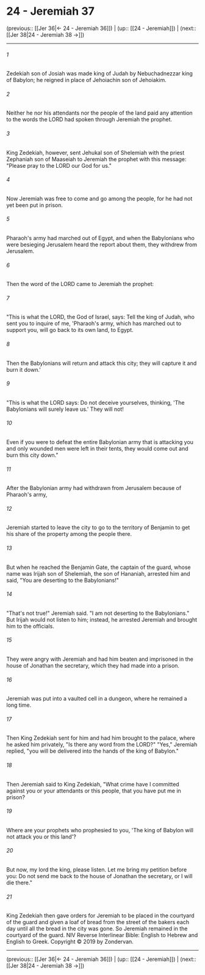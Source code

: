 # 24 - Jeremiah 37

(previous:: [[Jer 36|← 24 - Jeremiah 36]]) | (up:: [[24 - Jeremiah]]) | (next:: [[Jer 38|24 - Jeremiah 38 →]])

***


###### 1 
Zedekiah son of Josiah was made king of Judah by Nebuchadnezzar king of Babylon; he reigned in place of Jehoiachin son of Jehoiakim. 

###### 2 
Neither he nor his attendants nor the people of the land paid any attention to the words the LORD had spoken through Jeremiah the prophet. 

###### 3 
King Zedekiah, however, sent Jehukal son of Shelemiah with the priest Zephaniah son of Maaseiah to Jeremiah the prophet with this message: "Please pray to the LORD our God for us." 

###### 4 
Now Jeremiah was free to come and go among the people, for he had not yet been put in prison. 

###### 5 
Pharaoh's army had marched out of Egypt, and when the Babylonians who were besieging Jerusalem heard the report about them, they withdrew from Jerusalem. 

###### 6 
Then the word of the LORD came to Jeremiah the prophet: 

###### 7 
"This is what the LORD, the God of Israel, says: Tell the king of Judah, who sent you to inquire of me, 'Pharaoh's army, which has marched out to support you, will go back to its own land, to Egypt. 

###### 8 
Then the Babylonians will return and attack this city; they will capture it and burn it down.' 

###### 9 
"This is what the LORD says: Do not deceive yourselves, thinking, 'The Babylonians will surely leave us.' They will not! 

###### 10 
Even if you were to defeat the entire Babylonian army that is attacking you and only wounded men were left in their tents, they would come out and burn this city down." 

###### 11 
After the Babylonian army had withdrawn from Jerusalem because of Pharaoh's army, 

###### 12 
Jeremiah started to leave the city to go to the territory of Benjamin to get his share of the property among the people there. 

###### 13 
But when he reached the Benjamin Gate, the captain of the guard, whose name was Irijah son of Shelemiah, the son of Hananiah, arrested him and said, "You are deserting to the Babylonians!" 

###### 14 
"That's not true!" Jeremiah said. "I am not deserting to the Babylonians." But Irijah would not listen to him; instead, he arrested Jeremiah and brought him to the officials. 

###### 15 
They were angry with Jeremiah and had him beaten and imprisoned in the house of Jonathan the secretary, which they had made into a prison. 

###### 16 
Jeremiah was put into a vaulted cell in a dungeon, where he remained a long time. 

###### 17 
Then King Zedekiah sent for him and had him brought to the palace, where he asked him privately, "Is there any word from the LORD?" "Yes," Jeremiah replied, "you will be delivered into the hands of the king of Babylon." 

###### 18 
Then Jeremiah said to King Zedekiah, "What crime have I committed against you or your attendants or this people, that you have put me in prison? 

###### 19 
Where are your prophets who prophesied to you, 'The king of Babylon will not attack you or this land'? 

###### 20 
But now, my lord the king, please listen. Let me bring my petition before you: Do not send me back to the house of Jonathan the secretary, or I will die there." 

###### 21 
King Zedekiah then gave orders for Jeremiah to be placed in the courtyard of the guard and given a loaf of bread from the street of the bakers each day until all the bread in the city was gone. So Jeremiah remained in the courtyard of the guard. NIV Reverse Interlinear Bible: English to Hebrew and English to Greek. Copyright © 2019 by Zondervan.

***

(previous:: [[Jer 36|← 24 - Jeremiah 36]]) | (up:: [[24 - Jeremiah]]) | (next:: [[Jer 38|24 - Jeremiah 38 →]])
